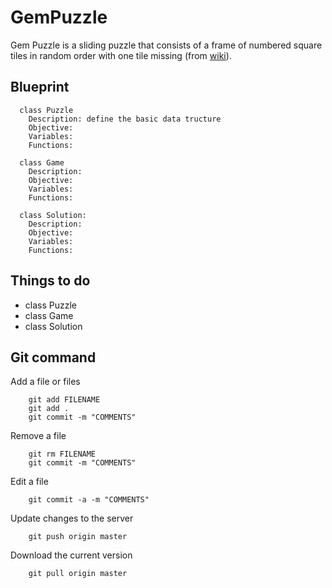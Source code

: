 GemPuzzle
=========
Gem Puzzle is a sliding puzzle that consists of a frame of numbered square tiles in random order with one tile missing (from [wiki](http://en.wikipedia.org/wiki/15_puzzle)).

## Blueprint
```
  class Puzzle
    Description: define the basic data tructure 
    Objective:
    Variables:
    Functions:

  class Game
    Description:
    Objective:
    Variables:
    Functions:

  class Solution:
    Description:
    Objective:
    Variables:
    Functions:

```

## Things to do

* class Puzzle
* class Game
* class Solution

## Git command

Add a file or files
```
    git add FILENAME
    git add .
    git commit -m "COMMENTS"
```

Remove a file
```
    git rm FILENAME
    git commit -m "COMMENTS"
```
Edit a file
```
    git commit -a -m "COMMENTS" 
```
Update changes to the server
```
    git push origin master
```

Download the current version
```
    git pull origin master
```
